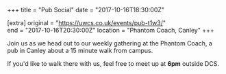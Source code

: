 +++
title = "Pub Social"
date = "2017-10-16T18:30:00Z"

[extra]
original = "https://uwcs.co.uk/events/pub-t1w3/"    
end = "2017-10-16T20:30:00Z"
location = "Phantom Coach, Canley"
+++

Join us as we head out to our weekly gathering at the Phantom Coach, a pub in Canley about a 15 minute walk from campus.

  

If you'd like to walk there with us, feel free to meet up at **6pm** outside DCS.

